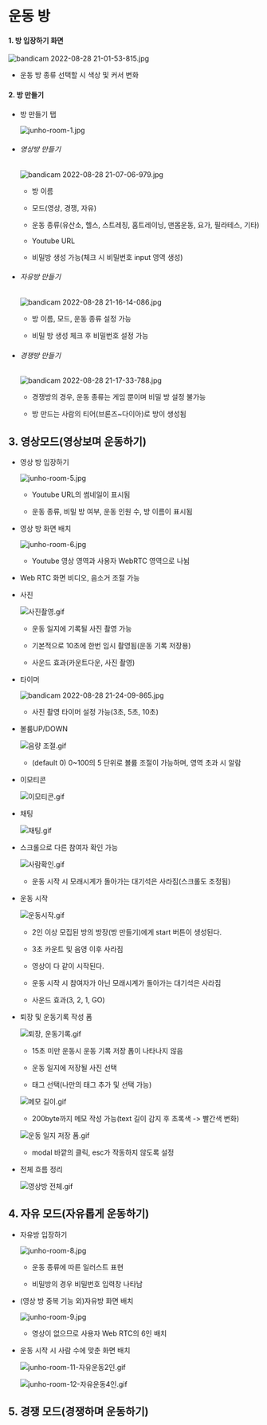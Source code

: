 # 운동 방

#### 1. 방 입장하기 화면

![bandicam 2022-08-28 21-01-53-815.jpg](C:\Users\nak36\Desktop\반디캠\bandicam%202022-08-28%2021-01-53-815.jpg)

* 운동 방 종류 선택할 시 색상 및 커서 변화

#### 2. 방 만들기

* 방 만들기 탭
  
  ![junho-room-1.jpg](C:\Users\nak36\SSAFY_7th_LEEJUNHO\3.%202학기\01.%20공통프로젝트\오운완\owo\asset\사진\junho-room-1.jpg)

* ###### 영상방 만들기
  
  ![bandicam 2022-08-28 21-07-06-979.jpg](C:\Users\nak36\Desktop\반디캠\bandicam%202022-08-28%2021-07-06-979.jpg)
  
  * 방 이름
  
  * 모드(영상, 경쟁, 자유)
  
  * 운동 종류(유산소, 헬스, 스트레칭, 홈트레이닝, 맨몸운동, 요가, 필라테스, 기타)
  
  * Youtube URL
  
  * 비밀방 생성 가능(체크 시 비밀번호 input 영역 생성)

* ###### 자유방 만들기
  
  ![bandicam 2022-08-28 21-16-14-086.jpg](C:\Users\nak36\Desktop\반디캠\bandicam%202022-08-28%2021-16-14-086.jpg)
  
  * 방 이름, 모드, 운동 종류 설정 가능
  
  * 비밀 방 생성 체크 후 비밀번호 설정 가능

* ###### 경쟁방 만들기
  
  ![bandicam 2022-08-28 21-17-33-788.jpg](C:\Users\nak36\Desktop\반디캠\bandicam%202022-08-28%2021-17-33-788.jpg)
  
  * 경쟁방의 경우, 운동 종류는 게임 뿐이며 비밀 방 설정 불가능
  
  * 방 만드는 사람의 티어(브론즈~다이아)로 방이 생성됨

## 3. 영상모드(영상보며 운동하기)

- 영상 방 입장하기
  
  ![junho-room-5.jpg](C:\Users\nak36\SSAFY_7th_LEEJUNHO\3.%202학기\01.%20공통프로젝트\오운완\owo\asset\사진\junho-room-5.jpg)
  
  * Youtube URL의 썸네일이 표시됨
  
  * 운동 종류, 비밀 방 여부, 운동 인원 수, 방 이름이 표시됨
* 영상 방 화면 배치
  
  ![junho-room-6.jpg](C:\Users\nak36\SSAFY_7th_LEEJUNHO\3.%202학기\01.%20공통프로젝트\오운완\owo\asset\사진\junho-room-6.jpg)
  
  * Youtube 영상 영역과 사용자 WebRTC 영역으로 나뉨

* Web RTC 화면 비디오, 음소거 조절 가능

* 사진
  
  ![사진촬영.gif](C:\Users\nak36\SSAFY_7th_LEEJUNHO\3.%202학기\01.%20공통프로젝트\오운완\owo\asset\사진촬영.gif)
  
  * 운동 일지에 기록될 사진 촬영 가능
  
  * 기본적으로 10초에 한번 임시 촬영됨(운동 기록 저장용)
  
  * 사운드 효과(카운트다운, 사진 촬영)

* 타이머
  
  ![bandicam 2022-08-28 21-24-09-865.jpg](C:\Users\nak36\Desktop\반디캠\bandicam%202022-08-28%2021-24-09-865.jpg)
  
  * 사진 촬영 타이머 설정 가능(3초, 5초, 10초)

* 볼륨UP/DOWN
  
  ![음량 조절.gif](C:\Users\nak36\SSAFY_7th_LEEJUNHO\3.%202학기\01.%20공통프로젝트\오운완\owo\asset\음량%20조절.gif)
  
  * (default 0) 0~100의 5 단위로 볼륨 조절이 가능하며, 영역 초과 시 알람

* 이모티콘
  
  ![이모티콘.gif](C:\Users\nak36\SSAFY_7th_LEEJUNHO\3.%202학기\01.%20공통프로젝트\오운완\owo\asset\이모티콘.gif)

* 채팅
  
  ![채팅.gif](C:\Users\nak36\SSAFY_7th_LEEJUNHO\3.%202학기\01.%20공통프로젝트\오운완\owo\asset\채팅.gif)

* 스크롤으로 다른 참여자 확인 가능
  
  ![사람확인.gif](C:\Users\nak36\SSAFY_7th_LEEJUNHO\3.%202학기\01.%20공통프로젝트\오운완\owo\asset\사람확인.gif)
  
  * 운동 시작 시 모래시계가 돌아가는 대기석은 사라짐(스크롤도 조정됨)
- 운동 시작
  
  ![운동시작.gif](C:\Users\nak36\SSAFY_7th_LEEJUNHO\3.%202학기\01.%20공통프로젝트\오운완\owo\asset\운동시작.gif)
  
  * 2인 이상 모집된 방의 방장(방 만들기)에게 start 버튼이 생성된다.
  
  * 3초 카운트 및 음영 이후 사라짐
  
  * 영상이 다 같이 시작된다.
  
  * 운동 시작 시 참여자가 아닌 모래시계가 돌아가는 대기석은 사라짐
  
  * 사운드 효과(3, 2, 1, GO)
* 퇴장 및 운동기록 작성 폼
  
  ![퇴장, 운동기록.gif](C:\Users\nak36\SSAFY_7th_LEEJUNHO\3.%202학기\01.%20공통프로젝트\오운완\owo\asset\퇴장,%20운동기록.gif)
  
  * 15초 미만 운동시 운동 기록 저장 폼이 나타나지 않음
  
  * 운동 일지에 저장될 사진 선택
  
  * 태그 선택(나만의 태그 추가 및 선택 가능)
  
  ![메모 길이.gif](C:\Users\nak36\SSAFY_7th_LEEJUNHO\3.%202학기\01.%20공통프로젝트\오운완\owo\asset\메모%20길이.gif)
  
  * 200byte까지 메모 작성 가능(text 길이 감지 후 초록색 -> 빨간색 변화)
  
  ![운동 일지 저장 폼.gif](C:\Users\nak36\SSAFY_7th_LEEJUNHO\3.%202학기\01.%20공통프로젝트\오운완\owo\asset\운동%20일지%20저장%20폼.gif)
  
  * modal 바깥의 클릭, esc가 작동하지 않도록 설정

* 전체 흐름 정리
  
  ![영상방 전체.gif](C:\Users\nak36\SSAFY_7th_LEEJUNHO\3.%202학기\01.%20공통프로젝트\오운완\owo\asset\영상방%20전체.gif)

## 4. 자유 모드(자유롭게 운동하기)

* 자유방 입장하기
  
  ![junho-room-8.jpg](C:\Users\nak36\SSAFY_7th_LEEJUNHO\3.%202학기\01.%20공통프로젝트\오운완\owo\asset\사진\junho-room-8.jpg)
  
  * 운동 종류에 따른 일러스트 표현
  
  * 비밀방의 경우 비밀번호 입력창 나타남

* (영상 방 중복 기능 외)자유방 화면 배치
  
  ![junho-room-9.jpg](C:\Users\nak36\SSAFY_7th_LEEJUNHO\3.%202학기\01.%20공통프로젝트\오운완\owo\asset\사진\junho-room-9.jpg)
  
  - 영상이 없으므로 사용자 Web RTC의 6인 배치
- 운동 시작 시 사람 수에 맞춘 화면 배치
  
  ![junho-room-11-자유운동2인.gif](C:\Users\nak36\SSAFY_7th_LEEJUNHO\3.%202학기\01.%20공통프로젝트\오운완\owo\asset\짤\junho-room-11-자유운동2인.gif)
  
  ![junho-room-12-자유운동4인.gif](C:\Users\nak36\SSAFY_7th_LEEJUNHO\3.%202학기\01.%20공통프로젝트\오운완\owo\asset\짤\junho-room-12-자유운동4인.gif)

## 5. 경쟁 모드(경쟁하며 운동하기)
